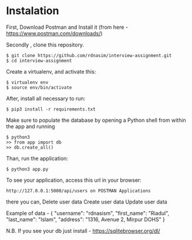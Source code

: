 # Instalation

First, Download Postman and Install it (from here - https://www.postman.com/downloads/) 


Secondly , clone this repository.

    $ git clone https://github.com/rdnasim/interview-assignment.git
    $ cd interview-assignment


Create a virtualenv, and activate this:

    $ virtualenv env 
    $ source env/bin/activate

After, install all necessary to run:

    $ pip3 install -r requirements.txt

Make sure to populate the database by opening a Python shell from within the app and running

    $ python3
    >> from app import db
    >> db.create_all()

Than, run the application:

    $ python3 app.py

To see your application, access this url in your browser:

    http://127.0.0.1:5000/api/users on POSTMAN Applications

there you can,
    Delete user data
    Create user data
    Update user data

Example of data - 
    {
        "username": "rdnasism",
        "first_name": "Riadul",
        "last_name": "Islam",
        "address": "1316, Avenue 2, Mirpur DOHS"
    }

N.B. If you see your db just install - https://sqlitebrowser.org/dl/
